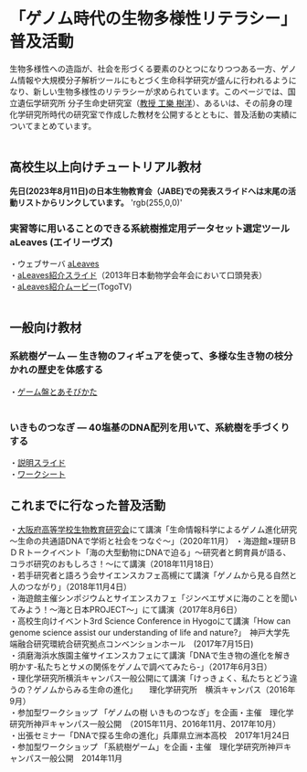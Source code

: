 # 「ゲノム時代の生物多様性リテラシー」普及活動

生物多様性への造詣が、社会を形づくる要素のひとつになりつつある一方、ゲノム情報や大規模分子解析ツールにもとづく生命科学研究が盛んに行われるようになり、新しい生物多様性のリテラシーが求められています。このページでは、国立遺伝学研究所 分子生命史研究室（[教授 工樂 樹洋](https://researchmap.jp/genombaum)）、あるいは、その前身の理化学研究所時代の研究室で作成した教材を公開するとともに、普及活動の実績についてまとめています。
<br>
<br>
## 高校生以上向けチュートリアル教材

**先日(2023年8月11日)の日本生物教育会（JABE)での発表スライドへは末尾の活動リストからリンクしています。** 'rgb(255,0,0)'

### 実習等に用いることのできる系統樹推定用データセット選定ツール aLeaves (エイリーヴズ)

・ウェブサーバ [aLeaves](https://aleaves.riken.jp/aleaves/)<br>
・[aLeaves紹介スライド](https://www.slideshare.net/cdb_gras/brief-introduction-of-kuraku-zsj13a-leavesup)（2013年日本動物学会年会において口頭発表）<br>
・[aLeaves紹介ムービー](https://togotv.dbcls.jp/20140228.html)(TogoTV)<br>
<br>
## 一般向け教材

### 系統樹ゲーム ― 生き物のフィギュアを使って、多様な生き物の枝分かれの歴史を体感する
・[ゲーム盤とあそびかた](https://github.com/sighe/tutorialJ/blob/main/%E7%B3%BB%E7%B5%B1%E6%A8%B9%E3%82%B2%E3%83%BC%E3%83%A0%E7%9B%A42023.pdf)
<br>
<br>
### いきものつなぎ ― 40塩基のDNA配列を用いて、系統樹を手づくりする
・[説明スライド]( https://github.com/sighe/tutorialJ/blob/main/%E3%81%84%E3%81%8D%E3%82%82%E3%81%AE%E3%81%A4%E3%81%AA%E3%81%8E%E3%83%BC%E8%AA%AC%E6%98%8E%E3%82%B9%E3%83%A9%E3%82%A4%E3%83%892016.pdf)<br>
・[ワークシート](https://github.com/sighe/tutorialJ/blob/main/%E3%81%84%E3%81%8D%E3%82%82%E3%81%AE%E3%81%A4%E3%81%AA%E3%81%8E%E3%83%AF%E3%83%BC%E3%82%AF%E3%82%B7%E3%83%BC%E3%83%882023J.pdf)

## これまでに行なった普及活動

・[大阪府高等学校生物教育研究会](http://seiken.sub.jp/kakari/kouenkai/index.htm)にて講演「生命情報科学によるゲノム進化研究～生命の共通語DNAで学術と社会をつなぐ～」（2020年11月）
・海遊館×理研ＢＤＲトークイベント「海の大型動物にDNAで迫る」～研究者と飼育員が語る、コラボ研究のおもしろさ！～にて講演（2018年11月18日）<br>
・若手研究者と語ろう会サイエンスカフェ高槻にて講演「ゲノムから見る自然と人のつながり」（2018年11月4日）<br>
・海遊館主催シンポジウムとサイエンスカフェ「ジンベエザメに海のことを聞いてみよう！～海と日本PROJECT～」にて講演（2017年8月6日）<br>
・高校生向けイベント3rd Science Conference in Hyogoにて講演「How can genome science assist our understanding of life and nature?」　神戸大学先端融合研究環統合研究拠点コンベンションホール　(2017年7月15日)<br>
・須磨海浜水族園主催サイエンスカフェにて講演「DNAで生き物の進化を解き明かす-私たちとサメの関係をゲノムで調べてみたら-」（2017年6月3日）<br>
・理化学研究所横浜キャンパス一般公開にて講演「けっきょく、私たちとどう違うの？ゲノムからみる生命の進化」　　理化学研究所　横浜キャンパス（2016年9月）<br>
・参加型ワークショップ 「ゲノムの樹 いきものつなぎ」を企画・主催　理化学研究所神戸キャンパス一般公開　（2015年11月、2016年11月、2017年10月）<br>
・出張セミナー「DNAで探る生命の進化」兵庫県立洲本高校　2017年1月24日<br>
・参加型ワークショップ 「系統樹ゲーム」を企画・主催　理化学研究所神戸キャンパス一般公開　2014年11月<br>



